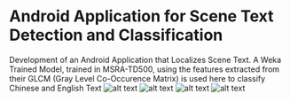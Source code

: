# Android Application for Scene Text Detection and Classification
Development of an Android Application that Localizes Scene Text. A Weka Trained Model, trained in MSRA-TD500, using the features extracted from their GLCM (Gray Level Co-Occurence Matrix) is used here to classify Chinese and English Text
![alt text](https://github.com/djdhar/App-for-Scene-Text-Detection-and-Classification/blob/master/image/1.jpeg)
![alt text](https://github.com/djdhar/App-for-Scene-Text-Detection-and-Classification/blob/master/image/2.jpeg)
![alt text](https://github.com/djdhar/App-for-Scene-Text-Detection-and-Classification/blob/master/image/3.jpeg)
![alt text](https://github.com/djdhar/App-for-Scene-Text-Detection-and-Classification/blob/master/image/4.jpeg)
